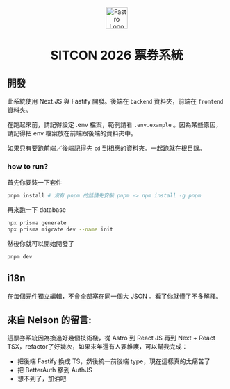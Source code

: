 <div align=center>

<img src="https://sitcon.org/branding/assets/logos/logo.svg" alt="Fastro Logo" width="50">

# SITCON 2026 票券系統

</div>

## 開發

此系統使用 Next.JS 與 Fastify 開發。後端在 `backend` 資料夾，前端在 `frontend` 資料夾。

在跑起來前，請記得設定 .env 檔案，範例請看 `.env.example` 。因為某些原因，請記得把 env 檔案放在前端跟後端的資料夾中。

如果只有要跑前端／後端記得先 `cd` 到相應的資料夾。一起跑就在根目錄。

### how to run?

首先你要裝一下套件

```bash
pnpm install # 沒有 pnpm 的話請先安裝 pnpm -> npm install -g pnpm
```

再來跑一下 database

```bash
npx prisma generate
npx prisma migrate dev --name init
```

然後你就可以開始開發了

```bash
pnpm dev
```

## i18n

在每個元件獨立編輯，不會全部塞在同一個大 JSON 。看了你就懂了不多解釋。

## 來自 Nelson 的留言:

這票券系統因為換過好幾個技術棧，從 Astro 到 React JS 再到 Next + React TSX，refactor了好幾次，如果來年還有人要維護，可以幫我完成：

- 把後端 Fastify 換成 TS，然後統一前後端 type，現在這樣真的太痛苦了
- 把 BetterAuth 移到 AuthJS
- 想不到了，加油吧
